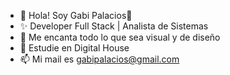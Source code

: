 - 👋 Hola! Soy Gabi Palacios💫
- ✨ Developer Full Stack | Analista de Sistemas
- 👀 Me encanta todo lo que sea visual y de diseño
- 🌱 Estudie en Digital House
- 📫 Mi mail es gabipalacios@gmail.com 

<!---
magapalacios/magapalacios is a ✨ special ✨ repository because its `README.md` (this file) appears on your GitHub profile.
You can click the Preview link to take a look at your changes.
--->

